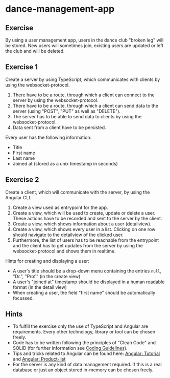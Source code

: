 # dance-management-app

## Exercise

By using a user management app, users in the dance club "broken leg" will be stored. New users will sometimes join, existing users are updated or left the club and will be deleted.

## Exercise 1

Create a server by using TypeScript, which communicates with clients by using the websocket-protocol.
  
1. There have to be a route, through which a client can connect to the server by using the websocket-protocol.
2. There have to be a route, through which a client can send data to the server (using "POST", "PUT" as well as "DELETE").
3. The server has to be able to send data to clients by using the websocket-protocol.
4. Data sent from a client have to be persisted.

Every user has the following information:
- Title
- First name
- Last name
- Joined at (stored as a unix timestamp in seconds)

## Exercise 2

Create a client, which will communicate with the server, by using the Angular CLI.

1. Create a view used as entrypoint for the app.
2. Create a view, which will be used to create, update or delete a user. These actions have to be recorded and sent to the server by the client.
3. Create a view, which shows information about a user (detailview).
4. Create a view, which shows every user in a list. Clicking on one row should navigate to the detailview of the clicked user.
5. Furthermore, the list of users has to be reachable from the entrypoint and the client has to get updates from the server by using the websocket-protocol and shows them in realtime.

Hints for creating and displaying a user:
- A user's title should be a drop-down menu containing the entries `null`, "Dr.", "Prof." (in the create view)
- A user's "joined at" timestamp should be displayed in a human readable format (in the detail view)
- When creating a user, the field "first name" should be automatically focussed.

## Hints

- To fulfill the exercise only the use of TypeScript and Angular are requirements. Every other technology, library or tool can be chosen freely.
- Code has to be written following the principles of "Clean Code" and SOLID (for further information see [Coding Guidelines](https://github.com/OpenSlides/OpenSlides/wiki/Coding-Guidelines)). 
- Tips and tricks related to Angular can be found here: [Angular: Tutorial](https://angular.io/tutorial) and [Angular: Product-list](https://angular.io/start)
- For the server is any kind of data management required. If this is a real database or just an object stored in-memory can be chosen freely.
